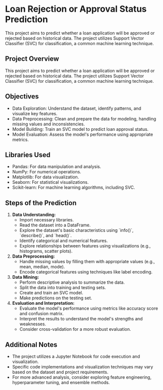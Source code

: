# Loan Rejection or Approval Status Prediction
This project aims to predict whether a loan application will be approved or rejected based on historical data. The project utilizes Support Vector Classifier (SVC) for classification, a common machine learning technique.

  <h2>Project Overview</h2>
  <p>This project aims to predict whether a loan application will be approved or rejected based on historical data. The project utilizes Support Vector Classifier (SVC) for classification, a common machine learning technique.</p>

  <h2>Objectives</h2>
  <ul>
    <li>Data Exploration: Understand the dataset, identify patterns, and visualize key features.</li>
    <li>Data Preprocessing: Clean and prepare the data for modeling, handling missing values and inconsistencies.</li>
    <li>Model Building: Train an SVC model to predict loan approval status.</li>
    <li>Model Evaluation: Assess the model's performance using appropriate metrics.</li>
  </ul>

  <h2>Libraries Used</h2>
  <ul>
    <li>Pandas: For data manipulation and analysis.</li>
    <li>NumPy: For numerical operations.</li>
    <li>Matplotlib: For data visualization.</li>
    <li>Seaborn: For statistical visualizations.</li>
    <li>Scikit-learn: For machine learning algorithms, including SVC.</li>
  </ul>

  <h2>Steps of the Prediction</h2>
  <ol>
    <li><strong>Data Understanding:</strong>
      <ul>
        <li>Import necessary libraries.</li>
        <li>Read the dataset into a DataFrame.</li>
        <li>Explore the dataset's basic characteristics using `info()`, `describe()`, and `head()`.
        <li>Identify categorical and numerical features.</li>
        <li>Explore relationships between features using visualizations (e.g., histograms, scatter plots).</li>
      </ul>
    </li>
    <li><strong>Data Preprocessing:</strong>
      <ul>
        <li>Handle missing values by filling them with appropriate values (e.g., mean, median, mode).</li>
        <li>Encode categorical features using techniques like label encoding.</li>
      </ul>
    </li>
    <li><strong>Data Mining:</strong>
      <ul>
        <li>Perform descriptive analysis to summarize the data.</li>
        <li>Split the data into training and testing sets.</li>
        <li>Create and train an SVC model.</li>
        <li>Make predictions on the testing set.</li>
      </ul>
    </li>
    <li><strong>Evaluation and Interpretation:</strong>
      <ul>
        <li>Evaluate the model's performance using metrics like accuracy score and confusion matrix.</li>
        <li>Interpret the results to understand the model's strengths and weaknesses.</li>
        <li>Consider cross-validation for a more robust evaluation.</li>
      </ul>
    </li>
  </ol>

  <h2>Additional Notes</h2>
  <ul>
    <li>The project utilizes a Jupyter Notebook for code execution and visualization.</li>
    <li>Specific code implementations and visualization techniques may vary based on the dataset and project requirements.</li>
    <li>For more advanced analysis, consider exploring feature engineering, hyperparameter tuning, and ensemble methods.</li>
  </ul>
